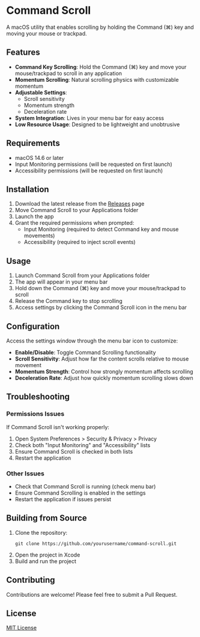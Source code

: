 # Command Scroll

A macOS utility that enables scrolling by holding the Command (⌘) key and moving your mouse or trackpad.

## Features

- **Command Key Scrolling**: Hold the Command (⌘) key and move your mouse/trackpad to scroll in any application
- **Momentum Scrolling**: Natural scrolling physics with customizable momentum
- **Adjustable Settings**:
  - Scroll sensitivity
  - Momentum strength
  - Deceleration rate
- **System Integration**: Lives in your menu bar for easy access
- **Low Resource Usage**: Designed to be lightweight and unobtrusive

## Requirements

- macOS 14.6 or later
- Input Monitoring permissions (will be requested on first launch)
- Accessibility permissions (will be requested on first launch)

## Installation

1. Download the latest release from the [Releases](https://github.com/yourusername/command-scroll/releases) page
2. Move Command Scroll to your Applications folder
3. Launch the app
4. Grant the required permissions when prompted:
   - Input Monitoring (required to detect Command key and mouse movements)
   - Accessibility (required to inject scroll events)

## Usage

1. Launch Command Scroll from your Applications folder
2. The app will appear in your menu bar
3. Hold down the Command (⌘) key and move your mouse/trackpad to scroll
4. Release the Command key to stop scrolling
5. Access settings by clicking the Command Scroll icon in the menu bar

## Configuration

Access the settings window through the menu bar icon to customize:

- **Enable/Disable**: Toggle Command Scrolling functionality
- **Scroll Sensitivity**: Adjust how far the content scrolls relative to mouse movement
- **Momentum Strength**: Control how strongly momentum affects scrolling
- **Deceleration Rate**: Adjust how quickly momentum scrolling slows down

## Troubleshooting

### Permissions Issues

If Command Scroll isn't working properly:

1. Open System Preferences > Security & Privacy > Privacy
2. Check both "Input Monitoring" and "Accessibility" lists
3. Ensure Command Scroll is checked in both lists
4. Restart the application

### Other Issues

- Check that Command Scroll is running (check menu bar)
- Ensure Command Scrolling is enabled in the settings
- Restart the application if issues persist

## Building from Source

1. Clone the repository:
   ```
   git clone https://github.com/yourusername/command-scroll.git
   ```
2. Open the project in Xcode
3. Build and run the project

## Contributing

Contributions are welcome! Please feel free to submit a Pull Request.

## License

[MIT License](LICENSE)
